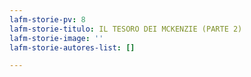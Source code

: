 ```yaml
---
lafm-storie-pv: 8
lafm-storie-titulo: IL TESORO DEI MCKENZIE (PARTE 2)
lafm-storie-image: ''
lafm-storie-autores-list: []

---
```

